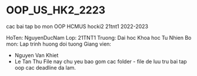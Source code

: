 # OOP_US_HK2_2223
cac bai tap bo mon OOP HCMUS hocki2 21tnt1 2022-2023

HoTen: NguyenDucNam
Lop: 21TNT1
Truong: Dai hoc Khoa hoc Tu Nhien
Bo mon: Lap trinh huong doi tuong
Giang vien: 
+ Nguyen Van Khiet
+ Le Tan Thu
File nay chu yeu bao gom cac folder - file de luu tru bai tap oop cac deadline da lam.
